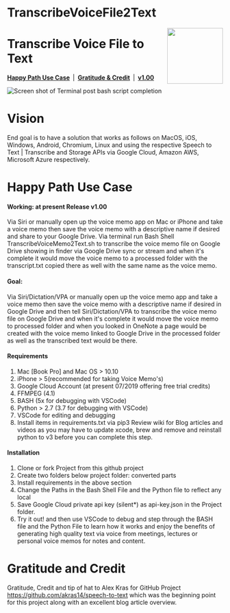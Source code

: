 # TranscribeVoiceFile2Text
<img src="https://blog.grigsbyconsultingllc.com/wp-content/uploads/GCLLC-Button-130x130.gif" height="130" align="right">

# Transcribe Voice File to Text

[**Happy Path Use Case**](#happy-path-use-case)&ensp;|&ensp;[**Gratitude & Credit**](#gratitude-and-credit)&ensp;|&ensp;[**v1.00**](https://github.com/dwgrigsby/TranscribeVoiceFile2Text/releases)

![Screen shot of Terminal post bash script completion](https://blog.grigsbyconsultingllc.com/wp-content/uploads/gif-Flow-smaller.gif)

# Vision
End goal is to have a solution that works as follows on MacOS, iOS, Windows, Android, Chromium, Linux and using the respective Speech to Text | Transcribe and Storage APIs via Google Cloud, Amazon AWS, Microsoft Azure respectively.

# Happy Path Use Case
#### Working: at present Release v1.00

Via Siri or manually open up the voice memo app on Mac or iPhone and take a voice memo then save the voice memo with a descriptive name if desired and share to your Google Drive. Via terminal run Bash Shell TranscribeVoiceMemo2Text.sh  to transcribe the voice memo file on Google Drive showing in finder via Google Drive sync or stream and when it's complete it would move the voice memo to a processed folder with the transcript.txt copied there as well with the same name as the voice memo.

#### Goal:
Via Siri/Dictation/VPA or manually open up the voice memo app and take a voice memo then save the voice memo with a descriptive name if desired in Google Drive and then tell Siri/Dictation/VPA to transcribe the voice memo file on Google Drive and when it's complete it would move the voice memo to processed folder and when you looked in OneNote a page would be created with the voice memo linked to Google Drive in the processed folder as well as the transcribed text would be there.

#### Requirements
1. Mac [Book Pro] and Mac OS > 10.10
2. iPhone > 5(recommended for taking Voice Memo's)
3. Google Cloud Account (at present 07/2019 offering free trial credits)
4. FFMPEG (4.1)
5. BASH (5x for debugging with VSCode)
6. Python > 2.7 (3.7 for debugging with VSCode)
7. VSCode for editing and debugging
8. Install items in requirements.txt via pip3
Review wiki for Blog articles and videos as you may have to update xcode, brew and remove and reinstall python to v3 before you can complete this step. 

#### Installation
1. Clone or fork Project from this github project
2. Create two folders below project folder:
    converted
    parts
3. Install requirements in the above section
4. Change the Paths in the Bash Shell File and the Python file to reflect any local 
5. Save Google Cloud private api key (silent*) as api-key.json in the Project folder.
6. Try it out! and then use VSCode to debug and step through the BASH file and the Python File to learn how it works and enjoy the benefits of generating high quality text via voice from meetings, lectures or personal voice memos for notes and content.

# Gratitude and Credit
Gratitude, Credit and tip of hat to Alex Kras for GitHub Project https://github.com/akras14/speech-to-text which was the beginning point for this project along with an excellent blog article overview.




